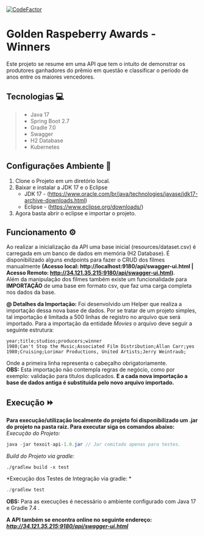 [![CodeFactor](https://www.codefactor.io/repository/github/germanorenner/api_texo_it/badge)](https://www.codefactor.io/repository/github/germanorenner/api_texo_it)
# Golden Raspeberry Awards - Winners 
Este projeto se resume em uma API que tem o intuito de demonstrar os produtores ganhadores do prêmio em questão e classificar o período de anos entre os maiores vencedores.

## Tecnologias :computer:
>* Java 17
>* Spring Boot 2.7
>* Gradle 7.0
>* Swagger
>* H2 Database
>* Kubernetes

## Configurações Ambiente :wrench:
1. Clone o Projeto em um diretório local.
2. Baixar e instalar a JDK 17 e o Eclipse
    * JDK 17  - (https://www.oracle.com/br/java/technologies/javase/jdk17-archive-downloads.html) 
    * Eclipse - (https://www.eclipse.org/downloads/)
3. Agora basta abrir o eclipse e importar o projeto.

## Funcionamento :gear:
Ao realizar a inicialização da API uma base inicial (resources/dataset.csv) é carregada em um banco de dados em memória (H2 Database). É disponibilizado alguns endpoints para fazer o CRUD dos filmes manualmente **(Acesso local: http://localhost:9180/api/swagger-ui.html | Acesso Remoto: http://34.121.35.215:9180/api/swagger-ui.html)**. <br>
Além da manipulação dos filmes também existe um funcionalidade para **IMPORTAÇÃO** de uma base em formato csv, que faz uma carga completa nos dados da base.

**@ Detalhes da Importação:**
Foi desenvolvido um Helper que realiza a importação dessa nova base de dados. Por se tratar de um projeto simples, tal importação é limitada a 500 linhas de registro no arquivo que será importado. Para a importação da entidade *Movies* o arquivo deve seguir a seguinte estrutura:
````
year;title;studios;producers;winner
1980;Can't Stop the Music;Associated Film Distribution;Allan Carr;yes
1980;Cruising;Lorimar Productions, United Artists;Jerry Weintraub;
````

Onde a primeira linha representa o cabeçalho obrigatoriamente.<br>
**OBS:** Esta importação não contempla regras de negócio, como por exemplo: validação para títulos duplicados. **E a cada nova importação a base de dados antiga é substituída pelo novo arquivo importado.**

## Execução :fast_forward:
**Para execução/utilização localmente do projeto foi disponibilizado um .jar do projeto na pasta raiz. Para executar siga os comandos abaixo:**
*Execução do Projeto:*
```java
java -jar texoit-api-1.0.jar // Jar comitado apenas para testes.
```

*Build do Projeto via gradle:*
```
./gradlew build -x test
```

*Execução dos Testes de Integração via gradle: *
```java
./gradlew test
```
**OBS:** Para as execuções é necessário o ambiente configurado com Java 17 e Gradle 7.4 .

**A API também se encontra online no seguinte endereço: *http://34.121.35.215:9180/api/swagger-ui.html***

